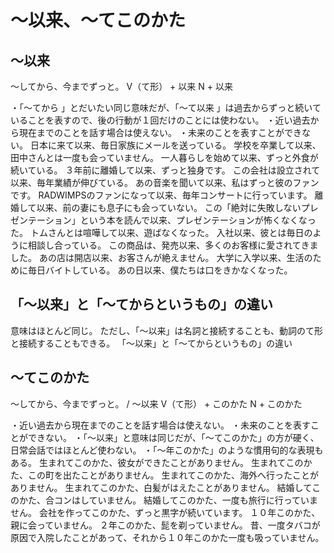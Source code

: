 # 〜以来、〜てこのかた

## 〜以来
〜してから、今までずっと。
V（て形） + 以来 N + 以来


・「〜てから 」とだいたい同じ意味だが、「〜て以来 」は過去からずっと続いていることを表すので、後の行動が１回だけのことには使わない。 ・近い過去から現在までのことを話す場合は使えない。 ・未来のことを表すことができない。
日本に来て以来、毎日家族にメールを送っている。
学校を卒業して以来、田中さんとは一度も会っていません。
一人暮らしを始めて以来、ずっと外食が続いている。
３年前に離婚して以来、ずっと独身です。
この会社は設立されて以来、毎年業績が伸びている。
あの音楽を聞いて以来、私はずっと彼のファンです。
RADWIMPSのファンになって以来、毎年コンサートに行っています。
離婚して以来、前の妻にも息子にも会っていない。
この「絶対に失敗しないプレゼンテーション」という本を読んで以来、プレゼンテーションが怖くなくなった。
トムさんとは喧嘩して以来、遊ばなくなった。
入社以来、彼とは毎日のように相談し合っている。
この商品は、発売以来、多くのお客様に愛されてきました。
あの店は開店以来、お客さんが絶えません。
大学に入学以来、生活のために毎日バイトしている。
あの日以来、僕たちは口をきかなくなった。

## 「〜以来」と「〜てからというもの」の違い
意味はほとんど同じ。
ただし、「〜以来」は名詞と接続することも、動詞のて形と接続することもできる。
「～以来」と「～てからというもの」の違い

## 〜てこのかた
〜してから、今までずっと。 / 〜以来
V（て形） + このかた N + このかた


・近い過去から現在までのことを話す場合は使えない。 ・未来のことを表すことができない。 ・「〜以来」と意味は同じだが、「〜てこのかた」の方が硬く、日常会話ではほとんど使わない。 ・「〜年このかた」のような慣用句的な表現もある。
生まれてこのかた、彼女ができたことがありません。
生まれてこのかた、この町を出たことがありません。
生まれてこのかた、海外へ行ったことがありません。
生まれてこのかた、白髪がはえたことがありません。
結婚してこのかた、合コンはしていません。
結婚してこのかた、一度も旅行に行っていません。
会社を作ってこのかた、ずっと黒字が続いています。
１０年このかた、親に会っていません。
２年このかた、髭を剃っていません。
昔、一度タバコが原因で入院したことがあって、それから１０年このかた一度も吸っていません。